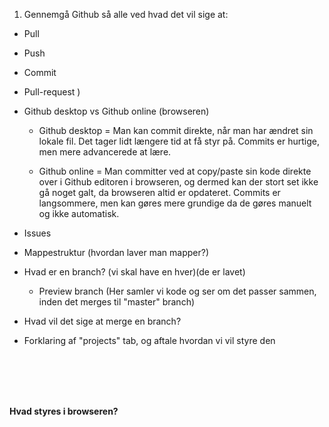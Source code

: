1. Gennemgå Github så alle ved hvad det vil sige at:
 - Pull
 - Push
 - Commit
 - Pull-request )
 - Github desktop vs Github online (browseren)
   - Github desktop = Man kan commit direkte, når man har ændret sin lokale fil. Det tager lidt længere tid at få styr på. Commits er hurtige, men mere advancerede at lære.

   - Github online = Man committer ved at copy/paste sin kode direkte over i Github editoren i browseren, og dermed kan der stort set ikke gå noget galt, da browseren altid er opdateret. Commits er langsommere, men kan gøres mere grundige da de gøres manuelt og ikke automatisk.

 - Issues

 - Mappestruktur (hvordan laver man mapper?)

 - Hvad er en branch? (vi skal have en hver)(de er lavet)
   - Preview branch (Her samler vi kode og ser om det passer sammen, inden det merges til "master" branch)
 
 - Hvad vil det sige at merge en branch?
 
 - Forklaring af "projects" tab, og aftale hvordan vi vil styre den

 <br><br><br><br>

 <b>Hvad styres i browseren?</b>